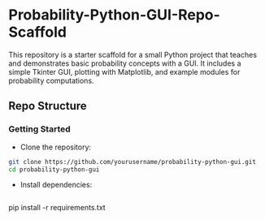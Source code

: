 # Probability-Python-GUI-Repo-Scaffold
This repository is a starter scaffold for a small Python project that teaches and demonstrates basic probability concepts with a GUI. It includes a simple Tkinter GUI, plotting with Matplotlib, and example modules for probability computations.

## Repo Structure



### Getting Started
- Clone the repository:
  
```bash
git clone https://github.com/yourusername/probability-python-gui.git
cd probability-python-gui

```
- Install dependencies:
  
  ```ngix
pip install -r requirements.txt

  ```

